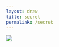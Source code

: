 ```yaml
---
layout: draw
title: secret
permalink: /secret
---
```


<a><img src="{{site.baseurl}}/public/images/20190101teammatch.png"></a><br>

